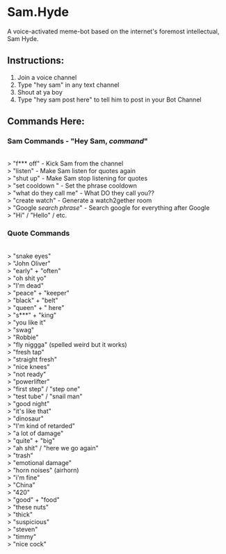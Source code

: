 # Sam.Hyde
A voice-activated meme-bot based on the internet's foremost intellectual, Sam Hyde.

## Instructions:
1. Join a voice channel
2. Type "hey sam" in any text channel
3. Shout at ya boy
4. Type "hey sam post here" to tell him to post in your Bot Channel

## Commands Here:
### Sam Commands - "Hey Sam, *command*"
<br />> "f*** off" - Kick Sam from the channel<br />> "listen" - Make Sam listen for quotes again<br />> "shut up" - Make Sam stop listening for quotes<br />> "set cooldown <seconds>" - Set the phrase cooldown<br />> "what do they call me" - What DO they call you??<br />> "create watch" - Generate a watch2gether room<br />> "Google *search phrase*" - Search google for everything after Google<br />> "Hi" / "Hello" / etc.### Quote Commands
<br />> "snake eyes"<br />> "John Oliver"<br />> "early" + "often"<br />> "oh shit yo"<br />> "I'm dead"<br />> "peace" + "keeper"<br />> "black" + "belt"<br />> "queen" + " here"<br />> "s***" + "king"<br />> "you like it"<br />> "swag"<br />> "Robbie"<br />> "fly niggga" (spelled weird but it works)<br />> "fresh tap"<br />> "straight fresh"<br />> "nice knees"<br />> "not ready"<br />> "powerlifter"<br />> "first step" / "step one"<br />> "test tube" / "snail man"<br />> "good night"<br />> "it's like that"<br />> "dinosaur"<br />> "I'm kind of retarded"<br />> "a lot of damage"<br />> "quite" + "big"<br />> "ah shit" / "here we go again"<br />> "trash"<br />> "emotional damage"<br />> "horn noises" (airhorn)<br />> "i'm fine"<br />> "China"<br />> "420"<br />> "good" + "food"<br />> "these nuts"<br />> "thick"<br />> "suspicious"<br />> "steven"<br />> "timmy"<br />> "nice cock"